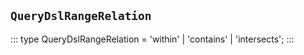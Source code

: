 ## `QueryDslRangeRelation`
:::
type QueryDslRangeRelation = 'within' | 'contains' | 'intersects';
:::
